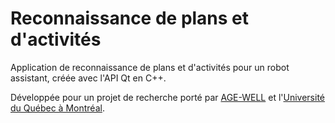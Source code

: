 # Reconnaissance de plans et d'activités

Application de reconnaissance de plans et d'activités pour un robot assistant, créée avec l'API Qt en C++.

Développée pour un projet de recherche porté par [AGE-WELL](http://agewell-nce.ca/) et l'[Université du Québec à Montréal](https://uqam.ca/).
